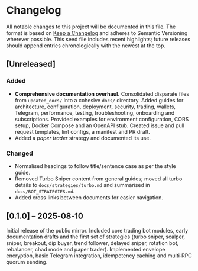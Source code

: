 # Changelog

All notable changes to this project will be documented in this file.  The format is based on [Keep a Changelog](https://keepachangelog.com/) and adheres to Semantic Versioning wherever possible.  This seed file includes recent highlights; future releases should append entries chronologically with the newest at the top.

## [Unreleased]

### Added

* **Comprehensive documentation overhaul.**  Consolidated disparate files from `updated_docs/` into a cohesive `docs/` directory.  Added guides for architecture, configuration, deployment, security, trading, wallets, Telegram, performance, testing, troubleshooting, onboarding and subscriptions.  Provided examples for environment configuration, CORS setup, Docker Compose and an OpenAPI stub.  Created issue and pull request templates, lint configs, a manifest and PR draft.
* Added a *paper trader* strategy and documented its use.

### Changed

* Normalised headings to follow title/sentence case as per the style guide.
* Removed Turbo Sniper content from general guides; moved all turbo details to `docs/strategies/turbo.md` and summarised in `docs/BOT_STRATEGIES.md`.
* Added cross‑links between documents for easier navigation.

## [0.1.0] – 2025‑08‑10

Initial release of the public mirror.  Included core trading bot modules, early documentation drafts and the first set of strategies (turbo sniper, scalper, sniper, breakout, dip buyer, trend follower, delayed sniper, rotation bot, rebalancer, chad mode and paper trader).  Implemented envelope encryption, basic Telegram integration, idempotency caching and multi‑RPC quorum sending.
